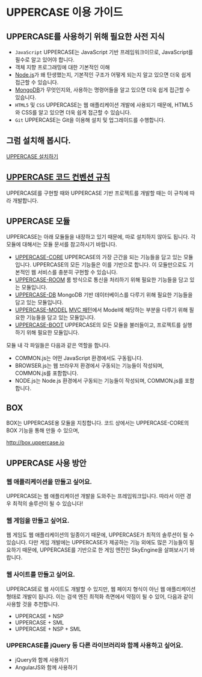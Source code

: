 # UPPERCASE 이용 가이드

## UPPERCASE를 사용하기 위해 필요한 사전 지식
* `JavaScript` UPPERCASE는 JavaScript 기반 프레임워크이므로, JavaScript를 필수로 알고 있어야 합니다.
* 객체 지향 프로그래밍에 대한 기본적인 이해
* [Node.js](http://nodejs.org)가 왜 탄생했는지, 기본적인 구조가 어떻게 되는지 알고 있으면 더욱 쉽게 접근할 수 있습니다.
* [MongoDB](http://www.mongodb.org)가 무엇인지와, 사용하는 명령어들을 알고 있으면 더욱 쉽게 접근할 수 있습니다.
* `HTML5` 및 `CSS` UPPERCASE는 웹 애플리케이션 개발에 사용되기 때문에, HTML5와 CSS를 알고 있으면 더욱 쉽게 접근할 수 있습니다.
* `Git` UPPERCASE는 Git을 이용해 설치 및 업그레이드를 수행합니다.

## 그럼 설치해 봅시다.
[UPPERCASE 설치하기](INSTALL.md)

## [UPPERCASE 코드 컨벤션 규칙](GUIDE/CONVENTION.md)
UPPERCASE를 구현할 때와 UPPERCASE 기반 프로젝트를 개발할 때는 이 규칙에 따라 개발합니다.

## UPPERCASE 모듈
UPPERCASE는 아래 모듈들을 내장하고 있기 때문에, 따로 설치하지 않아도 됩니다. 각 모듈에 대해서는 모듈 문서를 참고하시기 바랍니다.
* [UPPERCASE-CORE](GUIDE/UPPERCASE-CORE.md) UPPERCASE의 가장 근간을 되는 기능들을 담고 있는 모듈입니다. UPPERCASE의 모든 기능들은 이를 기반으로 합니다. 이 모듈만으로도 기본적인 웹 서비스를 충분히 구현할 수 있습니다.
* [UPPERCASE-ROOM](GUIDE/UPPERCASE-ROOM.md) 룸 방식으로 통신을 처리하기 위해 필요한 기능들을 담고 있는 모듈입니다.
* [UPPERCASE-DB](GUIDE/UPPERCASE-DB.md) MongoDB 기반 데이터베이스를 다루기 위해 필요한 기능들을 담고 있는 모듈입니다.
* [UPPERCASE-MODEL](GUIDE/UPPERCASE-MODEL.md) [MVC 패턴](https://ko.wikipedia.org/wiki/%EB%AA%A8%EB%8D%B8-%EB%B7%B0-%EC%BB%A8%ED%8A%B8%EB%A1%A4%EB%9F%AC)에서 Model에 해당하는 부분을 다루기 위해 필요한 기능들을 담고 있는 모듈입니다.
* [UPPERCASE-BOOT](GUIDE/UPPERCASE-BOOT.md) UPPERCASE의 모든 모듈을 불러들이고, 프로젝트를 실행하기 위해 필요한 모듈입니다.

모듈 내 각 파일들은 다음과 같은 역할을 합니다.
* COMMON.js는 어떤 JavaScript 환경에서도 구동됩니다.
* BROWSER.js는 웹 브라우저 환경에서 구동되는 기능들이 작성되며, COMMON.js를 포함합니다.
* NODE.js는 Node.js 환경에서 구동되는 기능들이 작성되며, COMMON.js를 포함합니다.

## BOX
BOX는 UPPERCASE용 모듈을 지칭합니다. 코드 상에서는 UPPERCASE-CORE의 BOX 기능을 통해 만들 수 있으며,

http://box.uppercase.io

## UPPERCASE 사용 방안
### 웹 애플리케이션을 만들고 싶어요.
UPPERCASE는 웹 애플리케이션 개발을 도와주는 프레임워크입니다. 따라서 이런 경우 최적의 솔루션이 될 수 있습니다!

### 웹 게임을 만들고 싶어요.
웹 게임도 웹 애플리케이션의 일종이기 때문에, UPPERCASE가 최적의 솔루션이 될 수 있습니다. 다만 게임 개발에는 UPPERCASE가 제공하는 기능 외에도 많은 기능들이 필요하기 때문에, UPPERCASE를 기반으로 한 게임 엔진인 SkyEngine을 살펴보시기 바랍니다.

### 웹 사이트를 만들고 싶어요.
UPPERCASE로 웹 사이트도 개발할 수 있지만, 웹 페이지 형식이 아닌 웹 애플리케이션 형태로 개발이 됩니다. 이는 검색 엔진 최적화 측면에서 약점이 될 수 있어, 다음과 같이 사용할 것을 추천합니다.
* UPPERCASE + NSP
* UPPERCASE + SML
* UPPERCASE + NSP + SML

### UPPERCASE를 jQuery 등 다른 라이브러리와 함께 사용하고 싶어요.
* jQuery와 함께 사용하기
* AngularJS와 함께 사용하기
